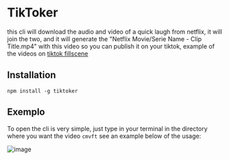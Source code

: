 # TikToker

this cli will download the audio and video of a quick laugh from netflix, it will join the two, and it will generate the "Netflix Movie/Serie Name - Clip Title.mp4" with this video so you can publish it on your tiktok, example of the videos on [tiktok fillscene](https://www.tiktok.com/@fillscene)

## Installation

```shell
npm install -g tiktoker
```

## Exemplo

To open the cli is very simple, just type in your terminal in the directory where you want the video `cmvft` see an example below of the usage:

![image](https://ik.imagekit.io/Theryston/use_xkW0-YhJs.png?ik-sdk-version=javascript-1.4.3&updatedAt=1656180401064)
